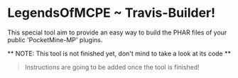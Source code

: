 # LegendsOfMCPE ~ Travis-Builder!

This special tool aim to provide an easy way to build the PHAR files of your public 'PocketMine-MP' plugins.

** NOTE: This tool is not finished yet, don't mind to take a look at its code **
> Instructions are going to be added once the tool is finished!